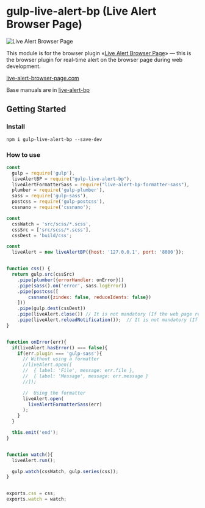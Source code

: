 # gulp-live-alert-bp (Live Alert Browser Page)

![Live Alert Browser Page](https://raw.githubusercontent.com/semiromid/live-alert-bp/master/images/on_128x128_v1.png)

This module is for the browser plugin «[Live Alert Browser Page](https://live-alert-browser-page.com/)» — this is the browser plugin for real-time alert on the browser page during web development.

[live-alert-browser-page.com](https://live-alert-browser-page.com/)

Base manuals are in [live-alert-bp](https://github.com/semiromid/live-alert-bp)

## Getting Started

###  Install
```shell
npm i gulp-live-alert-bp --save-dev
```

###  How to use


```javascript
const 
  gulp = require('gulp'),
  liveAlertBP = require("gulp-live-alert-bp"),
  liveAlertFormatterSass = require("live-alert-bp-formatter-sass"),
  plumber = require('gulp-plumber'),
  sass = require('gulp-sass'),
  postcss = require('gulp-postcss'),
  cssnano = require('cssnano');

const 
  cssWatch = 'src/scss/*.scss',
  cssSrc = ['src/scss/*.scss'],
  cssDest = 'build/css';

const 
  liveAlert = new liveAlertBP({host: '127.0.0.1', port: '8080'});


function css() {
  return gulp.src(cssSrc)
	.pipe(plumber({errorHandler: onError}))     
	.pipe(sass().on('error', sass.logError))
	.pipe(postcss([
	    cssnano({zindex: false, reduceIdents: false})
	]))    
	.pipe(gulp.dest(cssDest))
	.pipe(liveAlert.close()) // It is not mandatory (If the web page reloads completely)
	.pipe(liveAlert.reloadNotification());  // It is not mandatory (If the web page reloads completely)
}


function onError(err){
  if(liveAlert.hasError() === false){
    if(err.plugin === 'gulp-sass'){
      // Without using a formatter
      //liveAlert.open([
      //  { label: 'File', message: err.file },
      //  { label: 'Message', message: err.message }
      //]);

      //  Using the formatter
      liveAlert.open(
      	liveAlertFormatterSass(err)
      );
    }
  }

  this.emit('end');
}


function watch(){
  liveAlert.run();

  gulp.watch(cssWatch, gulp.series(css));
}


exports.css = css;
exports.watch = watch;

```
